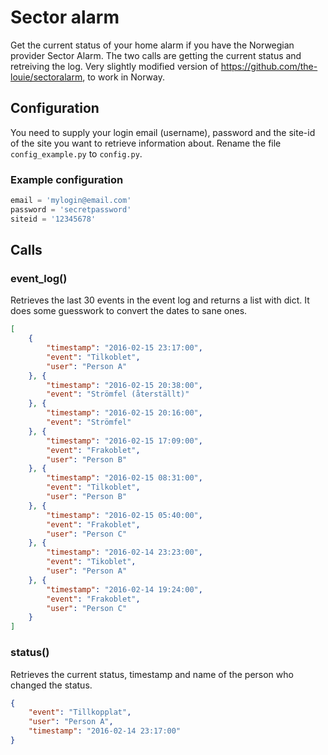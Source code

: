 # Sector alarm
Get the current status of your home alarm if you have the Norwegian provider Sector Alarm. The two calls are getting the current status and retreiving the log.
Very slightly modified version of https://github.com/the-louie/sectoralarm, to work in Norway.

## Configuration
You need to supply your login email (username), password and the site-id of the site you want to retrieve information about. Rename the file `config_example.py` to `config.py`.

### Example configuration
```Python
email = 'mylogin@email.com'
password = 'secretpassword'
siteid = '12345678'
```

## Calls

### event_log()
Retrieves the last 30 events in the event log and returns a list with dict. It does some guesswork to convert the dates to sane ones.
```JSON
[
	{
		"timestamp": "2016-02-15 23:17:00",
		"event": "Tilkoblet",
		"user": "Person A"
	}, {
		"timestamp": "2016-02-15 20:38:00",
		"event": "Strömfel (återställt)"
	}, {
		"timestamp": "2016-02-15 20:16:00",
		"event": "Strömfel"
	}, {
		"timestamp": "2016-02-15 17:09:00",
		"event": "Frakoblet",
		"user": "Person B"
	}, {
		"timestamp": "2016-02-15 08:31:00",
		"event": "Tilkoblet",
		"user": "Person B"
	}, {
		"timestamp": "2016-02-15 05:40:00",
		"event": "Frakoblet",
		"user": "Person C"
	}, {
		"timestamp": "2016-02-14 23:23:00",
		"event": "Tikoblet",
		"user": "Person A"
	}, {
		"timestamp": "2016-02-14 19:24:00",
		"event": "Frakoblet",
		"user": "Person C"
	}
]
```

### status()
Retrieves the current status, timestamp and name of the person who changed the status.
```JSON
{
	"event": "Tillkopplat",
	"user": "Person A",
	"timestamp": "2016-02-14 23:17:00"
}
```
